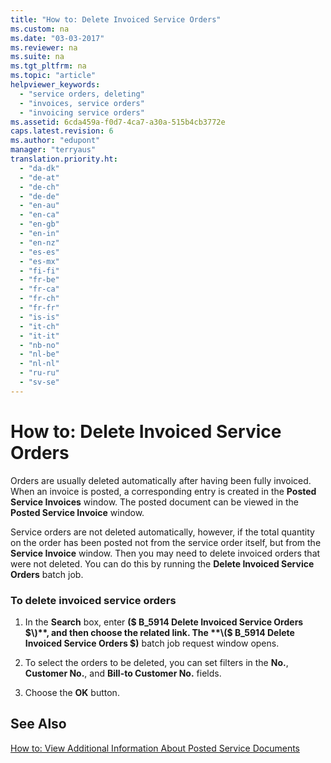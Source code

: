 ```yaml
---
title: "How to: Delete Invoiced Service Orders"
ms.custom: na
ms.date: "03-03-2017"
ms.reviewer: na
ms.suite: na
ms.tgt_pltfrm: na
ms.topic: "article"
helpviewer_keywords: 
  - "service orders, deleting"
  - "invoices, service orders"
  - "invoicing service orders"
ms.assetid: 6cda459a-f0d7-4ca7-a30a-515b4cb3772e
caps.latest.revision: 6
ms.author: "edupont"
manager: "terryaus"
translation.priority.ht: 
  - "da-dk"
  - "de-at"
  - "de-ch"
  - "de-de"
  - "en-au"
  - "en-ca"
  - "en-gb"
  - "en-in"
  - "en-nz"
  - "es-es"
  - "es-mx"
  - "fi-fi"
  - "fr-be"
  - "fr-ca"
  - "fr-ch"
  - "fr-fr"
  - "is-is"
  - "it-ch"
  - "it-it"
  - "nb-no"
  - "nl-be"
  - "nl-nl"
  - "ru-ru"
  - "sv-se"
---
```

# How to: Delete Invoiced Service Orders
Orders are usually deleted automatically after having been fully invoiced. When an invoice is posted, a corresponding entry is created in the **Posted Service Invoices** window. The posted document can be viewed in the **Posted Service Invoice** window.  
  
 Service orders are not deleted automatically, however, if the total quantity on the order has been posted not from the service order itself, but from the **Service Invoice** window. Then you may need to delete invoiced orders that were not deleted. You can do this by running the **Delete Invoiced Service Orders** batch job.  
  
### To delete invoiced service orders  
  
1.  In the **Search** box, enter **\($ B\_5914 Delete Invoiced Service Orders $\)**, and then choose the related link. The **\($ B\_5914 Delete Invoiced Service Orders $\)** batch job request window opens.  
  
2.  To select the orders to be deleted, you can set filters in the **No.**, **Customer No.**, and **Bill\-to Customer No.** fields.  
  
3.  Choose the **OK** button.  
  
## See Also  
 [How to: View Additional Information About Posted Service Documents](../Service/how-to-view-additional-information-about-posted-service-documents.md)